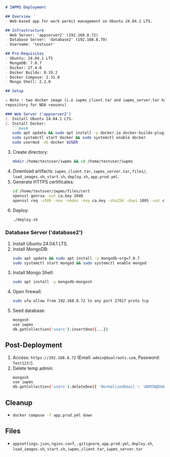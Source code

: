 ```markdown
# IWPMS Deployment

## Overview
- Web-based app for work permit management on Ubuntu 24.04.1 LTS.

## Infrastructure
- Web Server: 'appserver2' (192.168.8.72)
- Database Server: 'database2' (192.168.8.79)
- Username: 'testuser'

## Pre-Requisites
- Ubuntu: 24.04.1 LTS
- MongoDB: 7.0.7
- Docker: 27.4.0
- Docker Buildx: 0.19.2
- Docker Compose: 2.31.0
- Mongo Shell: 2.2.0

## Setup

⚠️ Note : two docker image (i.e iwpms_client.tar and iwpms_server.tar has been excluded from the
repository for NDA reasons)

### Web Server ('appserver2')
1. Install Ubuntu 24.04.1 LTS.
2. Install Docker:
   ```bash
   sudo apt update && sudo apt install -y docker.io docker-buildx-plugin docker-compose-plugin
   sudo systemctl start docker && sudo systemctl enable docker
   sudo usermod -aG docker $USER
   ```
3. Create directory:
   ```bash
   mkdir /home/testuser/iwpms && cd /home/testuser/iwpms
   ```
4. Download artifacts: `iwpms_client.tar`, `iwpms_server.tar`, `files/`, `load_images.sh`, `start.sh`, `deploy.sh`, `app.prod.yml`.
5. Generate HTTPS certificates:
   ```bash
   cd /home/testuser/iwpms/files/cert
   openssl genrsa -out ca.key 2048
   openssl req -x509 -new -nodes -key ca.key -sha256 -days 1095 -out ca.crt -subj "/C=SA/ST=Riyadh/O=testuser/CN=testuserLocalCA"
   ```
6. Deploy:
   ```bash
   ./deploy.sh
   ```

### Database Server ('database2')
1. Install Ubuntu 24.04.1 LTS.
2. Install MongoDB:
   ```bash
   sudo apt update && sudo apt install -y mongodb-org=7.0.7
   sudo systemctl start mongod && sudo systemctl enable mongod
   ```
3. Install Mongo Shell:
   ```bash
   sudo apt install -y mongodb-mongosh
   ```
4. Open firewall:
   ```bash
   sudo ufw allow from 192.168.8.72 to any port 27017 proto tcp
   ```
5. Seed database:
   ```bash
   mongosh
   use iwpms
   db.getCollection('users').insertOne({...})
   ```

## Post-Deployment
1. Access: `https://192.168.8.72` (Email: `admin@dualroots.com`, Password: `Test123!`).
2. Delete temp admin:
   ```bash
   mongosh
   use iwpms
   db.getCollection('users').deleteOne({ 'NormalizedEmail': 'ADMIN@DUALROOTS.COM' })
   ```

## Cleanup
- ```bash
  docker compose -f app.prod.yml down
  ```

## Files
- `appsettings.json`, `nginx.conf`, `.gitignore`, `app.prod.yml`, `deploy.sh`, `load_images.sh`, `start.sh`, `iwpms_client.tar`, `iwpms_server.tar`
```